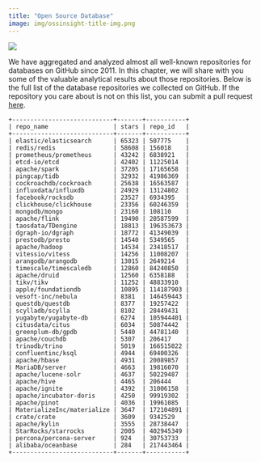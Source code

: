 ```yaml
---
title: "Open Source Database"
image: img/ossinsight-title-img.png
---
```


![](/img/ossinsight-title-img.png)

We have aggregated and analyzed almost all well-known repositories for databases on GitHub since 2011. In this chapter, we will share with you some of the valuable analytical results about those repositories. 
Below is the full list of the database repositories we collected on GitHub. If the repository you care about is not on this list, you can submit a pull request [here](https://github.com/hooopo/gharchive/blob/main/meta/repos/db_repos.yml).

```
+----------------------------+-------+-----------+
| repo_name                  | stars | repo_id   |
+----------------------------+-------+-----------+
| elastic/elasticsearch      | 65323 | 507775    |
| redis/redis                | 58608 | 156018    |
| prometheus/prometheus      | 43242 | 6838921   |
| etcd-io/etcd               | 42402 | 11225014  |
| apache/spark               | 37205 | 17165658  |
| pingcap/tidb               | 32932 | 41986369  |
| cockroachdb/cockroach      | 25638 | 16563587  |
| influxdata/influxdb        | 24929 | 13124802  |
| facebook/rocksdb           | 23527 | 6934395   |
| clickhouse/clickhouse      | 23356 | 60246359  |
| mongodb/mongo              | 23160 | 108110    |
| apache/flink               | 19490 | 20587599  |
| taosdata/TDengine          | 18813 | 196353673 |
| dgraph-io/dgraph           | 18772 | 41349039  |
| prestodb/presto            | 14540 | 5349565   |
| apache/hadoop              | 14534 | 23418517  |
| vitessio/vitess            | 14256 | 11008207  |
| arangodb/arangodb          | 13015 | 2649214   |
| timescale/timescaledb      | 12860 | 84240850  |
| apache/druid               | 12560 | 6358188   |
| tikv/tikv                  | 11252 | 48833910  |
| apple/foundationdb         | 10895 | 114187903 |
| vesoft-inc/nebula          | 8381  | 146459443 |
| questdb/questdb            | 8377  | 19257422  |
| scylladb/scylla            | 8102  | 28449431  |
| yugabyte/yugabyte-db       | 6274  | 105944401 |
| citusdata/citus            | 6034  | 50874442  |
| greenplum-db/gpdb          | 5440  | 44781140  |
| apache/couchdb             | 5307  | 206417    |
| trinodb/trino              | 5019  | 166515022 |
| confluentinc/ksql          | 4944  | 69400326  |
| apache/hbase               | 4931  | 20089857  |
| MariaDB/server             | 4663  | 19816070  |
| apache/lucene-solr         | 4637  | 50229487  |
| apache/hive                | 4465  | 206444    |
| apache/ignite              | 4392  | 31006158  |
| apache/incubator-doris     | 4250  | 99919302  |
| apache/pinot               | 4036  | 19961085  |
| MaterializeInc/materialize | 3647  | 172104891 |
| crate/crate                | 3609  | 9342529   |
| apache/kylin               | 3555  | 28738447  |
| StarRocks/starrocks        | 2005  | 402945349 |
| percona/percona-server     | 924   | 30753733  |
| alibaba/oceanbase          | 284   | 217443464 |
+----------------------------+-------+-----------+
```
